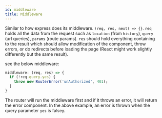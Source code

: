```yaml
---
id: middleware
title: Middleware
---
```


Similar to how express does its middleware. `(req, res, next) => {}`. `req`
holds all the data from the request such as `location` (from `history`),
`query` (url queries), `params` (route params). `res` should hold everything
containing to the result which should allow modification of the component,
throw errors, or do redirects before loading the page (React might work
slightly differently but the same result).

see the below middleware:

```javascript
middleware: (req, res) => {
  if (!req.query.yes) {
    throw new RouterError('unAuthorized', 401);
  }
}
```

The router will run the middleware first and if it throws an error, it will
return the error component. In the above example, an error is thrown when the
query parameter `yes` is falsey.
